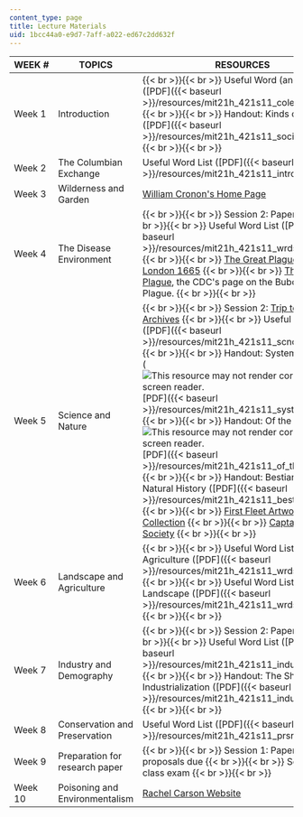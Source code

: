```yaml
---
content_type: page
title: Lecture Materials
uid: 1bcc44a0-e9d7-7aff-a022-ed67c2dd632f
---
```


| WEEK # | TOPICS | RESOURCES |
| --- | --- | --- |
| Week 1 | Introduction |  {{< br >}}{{< br >}} Useful Word (and Date) List ([PDF]({{< baseurl >}}/resources/mit21h_421s11_colex_words)) {{< br >}}{{< br >}} Handout: Kinds of Societies ([PDF]({{< baseurl >}}/resources/mit21h_421s11_societies4b)) {{< br >}}{{< br >}}  |
| Week 2 | The Columbian Exchange | Useful Word List ([PDF]({{< baseurl >}}/resources/mit21h_421s11_intro_dates)) |
| Week 3 | Wilderness and Garden | [William Cronon's Home Page](http://www.williamcronon.net/index.htm) |
| Week 4 | The Disease Environment |  {{< br >}}{{< br >}} Session 2: Paper 1 due {{< br >}}{{< br >}} Useful Word List ([PDF]({{< baseurl >}}/resources/mit21h_421s11_wrds_disease)) {{< br >}}{{< br >}} [The Great Plague of London 1665](http://ocp.hul.harvard.edu/contagion/plague.html) {{< br >}}{{< br >}} [The Bubonic Plague](http://www.themiddleages.net/plague.html), the CDC's page on the Bubonic Plague. {{< br >}}{{< br >}}  |
| Week 5 | Science and Nature |  {{< br >}}{{< br >}} Session 2: [Trip to MIT Archives](http://libraries.mit.edu/archives/) {{< br >}}{{< br >}} Useful Word List ([PDF]({{< baseurl >}}/resources/mit21h_421s11_scncnat_wrds)) {{< br >}}{{< br >}} Handout: Systema Naturae (![This resource may not render correctly in a screen reader.](/images/inacessible.gif)[PDF]({{< baseurl >}}/resources/mit21h_421s11_system_nat)) {{< br >}}{{< br >}} Handout: Of the Cat (![This resource may not render correctly in a screen reader.](/images/inacessible.gif)[PDF]({{< baseurl >}}/resources/mit21h_421s11_of_the_cat)) {{< br >}}{{< br >}} Handout: Bestiary and Natural History ([PDF]({{< baseurl >}}/resources/mit21h_421s11_best_nathist)) {{< br >}}{{< br >}} [First Fleet Artwork Collection](https://www.nhm.ac.uk/our-science/departments-and-staff/library-and-archives/collections/fleet-artwork-collection.html) {{< br >}}{{< br >}} [Captain Cook Society](http://www.captaincooksociety.com/) {{< br >}}{{< br >}}  |
| Week 6 | Landscape and Agriculture |  {{< br >}}{{< br >}} Useful Word List, Agriculture ([PDF]({{< baseurl >}}/resources/mit21h_421s11_wrds_agrev)) {{< br >}}{{< br >}} Useful Word List, Landscape ([PDF]({{< baseurl >}}/resources/mit21h_421s11_wrds_lndscp)) {{< br >}}{{< br >}}  |
| Week 7 | Industry and Demography |  {{< br >}}{{< br >}} Session 2: Paper 2 due {{< br >}}{{< br >}} Useful Word List ([PDF]({{< baseurl >}}/resources/mit21h_421s11_industry_dem)) {{< br >}}{{< br >}} Handout: The Shock of Industrialization ([PDF]({{< baseurl >}}/resources/mit21h_421s11_industrlztn)) {{< br >}}{{< br >}}  |
| Week 8 | Conservation and Preservation | Useful Word List ([PDF]({{< baseurl >}}/resources/mit21h_421s11_prsrv_cnsrv)) |
| Week 9 | Preparation for research paper |  {{< br >}}{{< br >}} Session 1: Paper 3 proposals due {{< br >}}{{< br >}} Session 2: In class exam {{< br >}}{{< br >}}  |
| Week 10 | Poisoning and Environmentalism | [Rachel Carson Website](http://www.rachelcarson.org/)